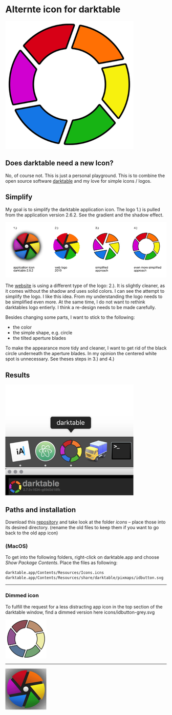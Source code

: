 # Alternte icon for darktable

<img src="/img/icon.png" width="400" >

## Does darktable need a new Icon?
No, of course not. This is just a personal playground. This is to combine the open source software [darktable](http://www.darktable.org/) and my love for simple icons / logos.


## Simplify

My goal is to simplify the darktable application icon. The logo 1.) is pulled from the application version 2.6.2. See the gradient and the shadow effect.

<img src="/img/history.png">

The [website](http://www.darktable.org/) is using a different type of the logo: 2.). It is slightly cleaner, as it comes without the shadow and uses solid colors. 
I can see the attempt to simplify the logo. I like this idea. From my understanding the logo needs to be simplified even more. At the same time, I do not want to rethink darktables logo entierly. I think a re-design needs to be made carefully.

Besides changing some parts, I want to stick to the following:
- the color 
- the simple shape, e.g. circle
- the tilted aperture blades

To make the appearance more tidy and cleaner, I want to get rid of the black circle underneath the aperture blades. In my opinion the centered white spot is unnecessary. See theses steps in 3.) and 4.)

## Results

<img src="/img/macos1.png" width="400" >
<img src="/img/macos2.png" width="400" >

## Paths and installation
Download this [repository](https://github.com/mjut/darktable-alternte-icon/archive/master.zip) and take look at the folder _icons_ – place those into its desired directory. (rename the old files to keep them if you want to go back to the old app icon)

### (MacOS)

To get into the following folders, right-click on darktable.app and choose _Show Package Contents_.
Place the files as following:
```
darktable.app/Contents/Resources/Icons.icns
darktable.app/Contents/Resources/share/darktable/pixmaps/idbutton.svg
```

---

### Dimmed icon

To fulfill the request for a less distracting app icon in the top section of the darktable window, find a dimmed version here icons/idbutton-grey.svg

<img src="/img/idbutton-grey.png" width="128" >

---




<img src="/img/animation.gif" width="128">

